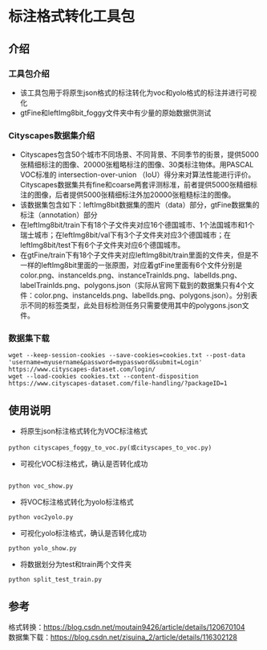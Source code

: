 # 标注格式转化工具包
## 介绍
### 工具包介绍
- 该工具包用于将原生json格式的标注转化为voc和yolo格式的标注并进行可视化
- gtFine和leftImg8bit_foggy文件夹中有少量的原始数据供测试

### Cityscapes数据集介绍
- Cityscapes包含50个城市不同场景、不同背景、不同季节的街景，提供5000张精细标注的图像、20000张粗略标注的图像、30类标注物体。用PASCAL VOC标准的 intersection-over-union （IoU）得分来对算法性能进行评价。 Cityscapes数据集共有fine和coarse两套评测标准，前者提供5000张精细标注的图像，后者提供5000张精细标注外加20000张粗糙标注的图像。
- 该数据集包含如下：leftImg8bit数据集的图片（data）部分，gtFine数据集的标注（annotation）部分
- 在leftImg8bit/train下有18个子文件夹对应16个德国城市、1个法国城市和1个瑞士城市；在leftImg8bit/val下有3个子文件夹对应3个德国城市；在leftImg8bit/test下有6个子文件夹对应6个德国城市。
- 在gtFine/train下有18个子文件夹对应leftImg8bit/train里面的文件夹，但是不一样的leftImg8bit里面的一张原图，对应着gtFine里面有6个文件分别是color.png、instanceIds.png、instanceTrainIds.png、labelIds.png、labelTrainIds.png、polygons.json（实际从官网下载到的数据集只有4个文件：color.png、instanceIds.png、labelIds.png、polygons.json）。分别表示不同的标签类型，此处目标检测任务只需要使用其中的polygons.json文件。

### 数据集下载
```
wget --keep-session-cookies --save-cookies=cookies.txt --post-data 'username=myusername&password=mypassword&submit=Login' https://www.cityscapes-dataset.com/login/
wget --load-cookies cookies.txt --content-disposition https://www.cityscapes-dataset.com/file-handling/?packageID=1
```

## 使用说明
- 将原生json标注格式转化为VOC标注格式
```
python cityscapes_foggy_to_voc.py(或cityscapes_to_voc.py)
```

- 可视化VOC标注格式，确认是否转化成功
```

python voc_show.py
```

- 将VOC标注格式转化为yolo标注格式
```
python voc2yolo.py
```

- 可视化yolo标注格式，确认是否转化成功
```
python yolo_show.py
```

- 将数据划分为test和train两个文件夹
```
python split_test_train.py
```

## 参考
格式转换：https://blog.csdn.net/moutain9426/article/details/120670104 <br>
数据集下载：https://blog.csdn.net/zisuina_2/article/details/116302128